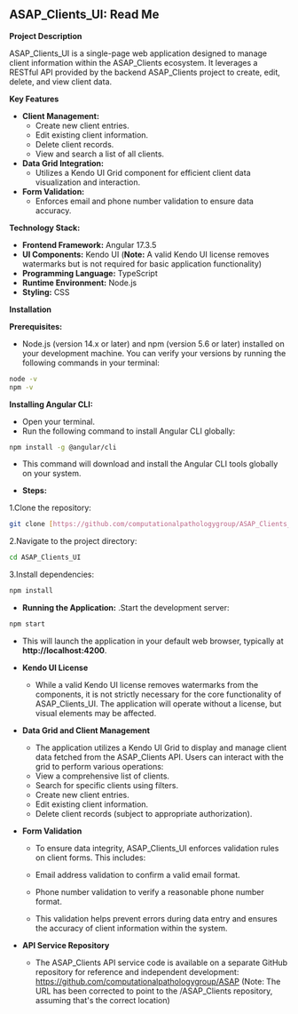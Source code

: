 ## ASAP_Clients_UI: Read Me

**Project Description**

ASAP_Clients_UI is a single-page web application designed to manage client information within the ASAP_Clients ecosystem. It leverages a RESTful API provided by the backend ASAP_Clients project to create, edit, delete, and view client data. 

**Key Features**

* **Client Management:**
    * Create new client entries.
    * Edit existing client information.
    * Delete client records.
    * View and search a list of all clients.
* **Data Grid Integration:**
    * Utilizes a Kendo UI Grid component for efficient client data visualization and interaction.
* **Form Validation:**
    * Enforces email and phone number validation to ensure data accuracy.

**Technology Stack:**

* **Frontend Framework:** Angular 17.3.5
* **UI Components:** Kendo UI (**Note:** A valid Kendo UI license removes watermarks but is not required for basic application functionality)
* **Programming Language:** TypeScript
* **Runtime Environment:** Node.js
* **Styling:** CSS

**Installation**

**Prerequisites:**

* Node.js (version 14.x or later) and npm (version 5.6 or later) installed on your development machine. You can verify your versions by running the following commands in your terminal:

```bash
node -v
npm -v
```
**Installing Angular CLI:**

* Open your terminal.
* Run the following command to install Angular CLI globally:

```bash
npm install -g @angular/cli
```

* This command will download and install the Angular CLI tools globally on your system.

* **Steps:**

1.Clone the repository:
```bash
git clone [https://github.com/computationalpathologygroup/ASAP_Clients_UI](https://github.com/computationalpathologygroup/ASAP_Clients_UI)
```

2.Navigate to the project directory:
```bash
cd ASAP_Clients_UI
```

3.Install dependencies:
```bash
npm install
```

* **Running the Application:**
.Start the development server:
```bash
npm start
```
* This will launch the application in your default web browser, typically at **http://localhost:4200**.

* **Kendo UI License**
    * While a valid Kendo UI license removes watermarks from the components, it is not strictly necessary for the core functionality of ASAP_Clients_UI. The application will operate without a license, but visual elements may be affected.

* **Data Grid and Client Management**
    * The application utilizes a Kendo UI Grid to display and manage client data fetched from the ASAP_Clients API. Users can interact with the grid to perform various operations:
    * View a comprehensive list of clients.
    * Search for specific clients using filters.
    * Create new client entries.
    * Edit existing client information.
    * Delete client records (subject to appropriate authorization).

* **Form Validation**
    * To ensure data integrity, ASAP_Clients_UI enforces validation rules on client forms. This includes:
    * Email address validation to confirm a valid email format.
    * Phone number validation to verify a reasonable phone number format.

    * This validation helps prevent errors during data entry and ensures the accuracy of client information within the system.

* **API Service Repository**
    * The ASAP_Clients API service code is available on a separate GitHub repository for reference and independent development: https://github.com/computationalpathologygroup/ASAP (Note: The URL has been corrected to point to the /ASAP_Clients repository, assuming that's the correct location)

